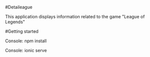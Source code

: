 #Detaileague

This application displays information related to the game "League of Legends"

#Getting started

Console: npm install

Console: ionic serve
